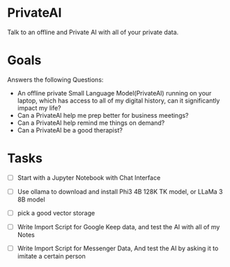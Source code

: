 # PrivateAI
Talk to an offline and Private AI with all of your private data. 

# Goals
Answers the following Questions:
- An offline private Small Language Model(PrivateAI) running on your laptop, which has access to all of my digital history, can it significantly impact my life?
- Can a PrivateAI help me prep better for business meetings?
- Can a PrivateAI help remind me things on demand?
- Can a PrivateAI be a good therapist?

# Tasks
- [ ] Start with a Jupyter Notebook with Chat Interface
- [ ] Use ollama to download and install Phi3 4B 128K TK model, or LLaMa 3 8B model
- [ ] pick a good vector storage
- [ ] Write Import Script for Google Keep data, and test the AI with all of my Notes
- [ ] Write Import Script for Messenger Data, And test the AI by asking it to imitate a certain person


